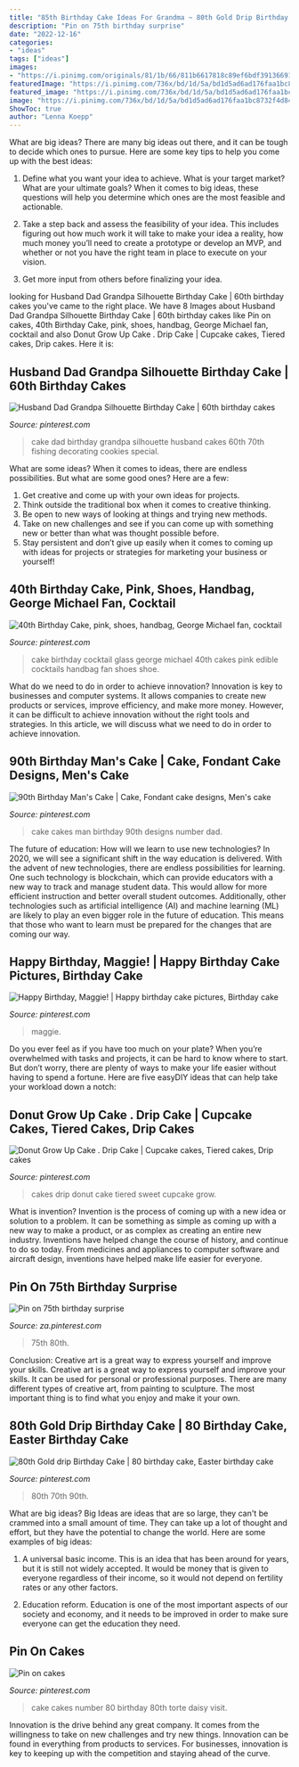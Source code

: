 ```yaml
---
title: "85th Birthday Cake Ideas For Grandma ~ 80th Gold Drip Birthday Cake"
description: "Pin on 75th birthday surprise"
date: "2022-12-16"
categories:
- "ideas"
tags: ["ideas"]
images:
- "https://i.pinimg.com/originals/81/1b/66/811b6617818c89ef6bdf391366919721.jpg"
featuredImage: "https://i.pinimg.com/736x/bd/1d/5a/bd1d5ad6ad176faa1bc8732f4d849ab8.jpg"
featured_image: "https://i.pinimg.com/736x/bd/1d/5a/bd1d5ad6ad176faa1bc8732f4d849ab8.jpg"
image: "https://i.pinimg.com/736x/bd/1d/5a/bd1d5ad6ad176faa1bc8732f4d849ab8.jpg"
ShowToc: true
author: "Lenna Koepp"
---
```



What are big ideas?
There are many big ideas out there, and it can be tough to decide which ones to pursue. Here are some key tips to help you come up with the best ideas:
1. Define what you want your idea to achieve. What is your target market? What are your ultimate goals? When it comes to big ideas, these questions will help you determine which ones are the most feasible and actionable.

2. Take a step back and assess the feasibility of your idea. This includes figuring out how much work it will take to make your idea a reality, how much money you’ll need to create a prototype or develop an MVP, and whether or not you have the right team in place to execute on your vision.

3. Get more input from others before finalizing your idea.

	

		
looking for Husband Dad Grandpa Silhouette Birthday Cake | 60th birthday cakes you've came to the right place. We have 8 Images about Husband Dad Grandpa Silhouette Birthday Cake | 60th birthday cakes like Pin on cakes, 40th Birthday Cake, pink, shoes, handbag, George Michael fan, cocktail and also Donut Grow Up Cake . Drip Cake | Cupcake cakes, Tiered cakes, Drip cakes. Here it is:
		
    
## Husband Dad Grandpa Silhouette Birthday Cake | 60th Birthday Cakes

<img loading=lazy src="https://i.pinimg.com/736x/ce/c0/b3/cec0b31671d10170c349ce58dd3dbceb.jpg" onerror="this.onerror=null;this.src='https://tse1.mm.bing.net/th?id=OIP.WIzV76FlDpr7GPJV7iMyzgHaJ4&amp;pid=15.1';" alt="Husband Dad Grandpa Silhouette Birthday Cake | 60th birthday cakes">

_Source: pinterest.com_

>cake dad birthday grandpa silhouette husband cakes 60th 70th fishing decorating cookies special. 

	

What are some ideas?
When it comes to ideas, there are endless possibilities. But what are some good ones? Here are a few: 
1. Get creative and come up with your own ideas for projects.
2. Think outside the traditional box when it comes to creative thinking.
3. Be open to new ways of looking at things and trying new methods.
4. Take on new challenges and see if you can come up with something new or better than what was thought possible before. 
5. Stay persistent and don’t give up easily when it comes to coming up with ideas for projects or strategies for marketing your business or yourself!

    
## 40th Birthday Cake, Pink, Shoes, Handbag, George Michael Fan, Cocktail

<img loading=lazy src="https://i.pinimg.com/736x/62/3f/3f/623f3f66d325ad1e5767edfad48c8166--th-birthday-cakes-birthday-ideas.jpg" onerror="this.onerror=null;this.src='https://tse4.mm.bing.net/th?id=OIP.JgO5-lpF3KuO4FoMuYiS3wHaJ3&amp;pid=15.1';" alt="40th Birthday Cake, pink, shoes, handbag, George Michael fan, cocktail">

_Source: pinterest.com_

>cake birthday cocktail glass george michael 40th cakes pink edible cocktails handbag fan shoes shoe. 

	

What do we need to do in order to achieve innovation?
Innovation is key to businesses and computer systems. It allows companies to create new products or services, improve efficiency, and make more money. However, it can be difficult to achieve innovation without the right tools and strategies. In this article, we will discuss what we need to do in order to achieve innovation.

    
## 90th Birthday Man&#039;s Cake | Cake, Fondant Cake Designs, Men&#039;s Cake

<img loading=lazy src="https://i.pinimg.com/736x/f3/df/be/f3dfbe10dc4bfc6aa53a41eb49de6798--number-cakes-man-cake.jpg" onerror="this.onerror=null;this.src='https://tse3.mm.bing.net/th?id=OIP.0UBYSH0ZVlrjF9c_eg1RGQHaFj&amp;pid=15.1';" alt="90th Birthday Man&#039;s Cake | Cake, Fondant cake designs, Men&#039;s cake">

_Source: pinterest.com_

>cake cakes man birthday 90th designs number dad. 

	

The future of education: How will we learn to use new technologies?
In 2020, we will see a significant shift in the way education is delivered. With the advent of new technologies, there are endless possibilities for learning. One such technology is blockchain, which can provide educators with a new way to track and manage student data. This would allow for more efficient instruction and better overall student outcomes. Additionally, other technologies such as artificial intelligence (AI) and machine learning (ML) are likely to play an even bigger role in the future of education. This means that those who want to learn must be prepared for the changes that are coming our way.

    
## Happy Birthday, Maggie! | Happy Birthday Cake Pictures, Birthday Cake

<img loading=lazy src="https://i.pinimg.com/originals/81/1b/66/811b6617818c89ef6bdf391366919721.jpg" onerror="this.onerror=null;this.src='https://tse3.mm.bing.net/th?id=OIP.i9Mp7quUrc1s6cy3CLtqqAHaNI&amp;pid=15.1';" alt="Happy Birthday, Maggie! | Happy birthday cake pictures, Birthday cake">

_Source: pinterest.com_

>maggie. 

	

Do you ever feel as if you have too much on your plate? When you’re overwhelmed with tasks and projects, it can be hard to know where to start. But don’t worry, there are plenty of ways to make your life easier without having to spend a fortune. Here are five easyDIY ideas that can help take your workload down a notch: 

    
## Donut Grow Up Cake . Drip Cake | Cupcake Cakes, Tiered Cakes, Drip Cakes

<img loading=lazy src="https://i.pinimg.com/736x/bd/1d/5a/bd1d5ad6ad176faa1bc8732f4d849ab8.jpg" onerror="this.onerror=null;this.src='https://tse2.mm.bing.net/th?id=OIP.uB4mKYN6zOarCImhgv3KsgHaJ3&amp;pid=15.1';" alt="Donut Grow Up Cake . Drip Cake | Cupcake cakes, Tiered cakes, Drip cakes">

_Source: pinterest.com_

>cakes drip donut cake tiered sweet cupcake grow. 

	

What is invention?
Invention is the process of coming up with a new idea or solution to a problem. It can be something as simple as coming up with a new way to make a product, or as complex as creating an entire new industry. Inventions have helped change the course of history, and continue to do so today. From medicines and appliances to computer software and aircraft design, inventions have helped make life easier for everyone.

    
## Pin On 75th Birthday Surprise

<img loading=lazy src="https://i.pinimg.com/736x/d8/68/35/d86835aa7c0690d5dde2daa6db2cd262.jpg" onerror="this.onerror=null;this.src='https://tse3.mm.bing.net/th?id=OIP.LOebthK18_Qm9o4MfN027wHaKU&amp;pid=15.1';" alt="Pin on 75th birthday surprise">

_Source: za.pinterest.com_

>75th 80th. 

	

Conclusion: Creative art is a great way to express yourself and improve your skills.
Creative art is a great way to express yourself and improve your skills. It can be used for personal or professional purposes. There are many different types of creative art, from painting to sculpture. The most important thing is to find what you enjoy and make it your own.

    
## 80th Gold Drip Birthday Cake | 80 Birthday Cake, Easter Birthday Cake

<img loading=lazy src="https://i.pinimg.com/736x/50/45/b5/5045b5d302b0972f7f2fd0eb70eec636.jpg" onerror="this.onerror=null;this.src='https://tse2.mm.bing.net/th?id=OIP.iCbojnA9rJVflqXR3-wLuwHaJ3&amp;pid=15.1';" alt="80th Gold drip Birthday Cake | 80 birthday cake, Easter birthday cake">

_Source: pinterest.com_

>80th 70th 90th. 

	

What are big ideas?
Big Ideas are ideas that are so large, they can't be crammed into a small amount of time. They can take up a lot of thought and effort, but they have the potential to change the world. Here are some examples of big ideas:
1. A universal basic income. This is an idea that has been around for years, but it is still not widely accepted. It would be money that is given to everyone regardless of their income, so it would not depend on fertility rates or any other factors.

2. Education reform. Education is one of the most important aspects of our society and economy, and it needs to be improved in order to make sure everyone can get the education they need.

    
## Pin On Cakes

<img loading=lazy src="https://i.pinimg.com/736x/0d/bf/09/0dbf0944dd78c113f4720c2bf5d814b7--torte-cake-daisy-cakes.jpg" onerror="this.onerror=null;this.src='https://tse2.mm.bing.net/th?id=OIP.MmhbzbxlvUd2dpHSoPPucwHaG1&amp;pid=15.1';" alt="Pin on cakes">

_Source: pinterest.com_

>cake cakes number 80 birthday 80th torte daisy visit. 

	

Innovation is the drive behind any great company. It comes from the willingness to take on new challenges and try new things. Innovation can be found in everything from products to services. For businesses, innovation is key to keeping up with the competition and staying ahead of the curve.

